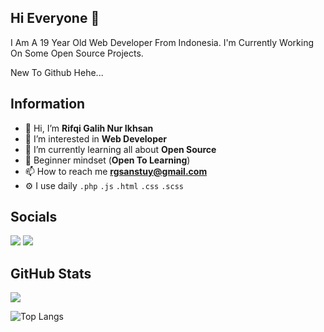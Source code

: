 ## Hi Everyone 👋
I Am A 19 Year Old Web Developer From Indonesia. I'm Currently Working On Some Open Source Projects.

New To Github Hehe...

## Information
- 👋 Hi, I’m **Rifqi Galih Nur Ikhsan**
- 👀 I’m interested in **Web Developer**
- 🌱 I’m currently learning all about **Open Source**
- 🍎 Beginner mindset (**Open To Learning**)
- 📫 How to reach me **rgsanstuy@gmail.com**
- ⚙️ I use daily <code>.php</code> <code>.js</code> <code>.html</code> <code>.css</code> <code>.scss</code>
## Socials


<a href="https://github.com/rgsannn?tab=followers"><img src="https://img.shields.io/github/followers/rgsannn?style=social" /></a>
<a href="http://twitter.com/rgsannn"><img src="https://img.shields.io/twitter/follow/rgsannn?style=social" /></a>

## GitHub Stats

<img align="center" src="https://github-readme-stats.vercel.app/api?username=rgsannn&count_private=true&include_all_commits=true&show_icons=true&title_color=007bff&text_color=e7e7e7&icon_color=007bff&bg_color=171c28" />

![Top Langs](https://github-readme-stats.vercel.app/api/top-langs/?username=rgsannn&layout=compact&title_color=007bff&text_color=e7e7e7&icon_color=007bff&bg_color=171c28)
